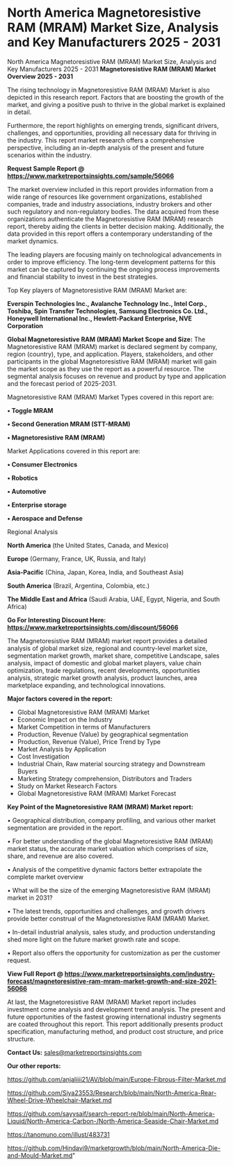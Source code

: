 # North America Magnetoresistive RAM (MRAM) Market Size, Analysis and Key Manufacturers 2025 - 2031
North America Magnetoresistive RAM (MRAM) Market Size, Analysis and Key Manufacturers 2025 - 2031
<Strong> Magnetoresistive RAM (MRAM) Market Overview 2025 - 2031</strong>

The rising technology in Magnetoresistive RAM (MRAM) Market is also depicted in this research report. Factors that are boosting the growth of the market, and giving a positive push to thrive in the global market is explained in detail.

Furthermore, the report highlights on emerging trends, significant drivers, challenges, and opportunities, providing all necessary data for thriving in the industry. This report market research offers a comprehensive perspective, including an in-depth analysis of the present and future scenarios within the industry.

<strong>Request Sample Report @ <a href=https://www.marketreportsinsights.com/sample/56066>https://www.marketreportsinsights.com/sample/56066</a></strong>

The market overview included in this report provides information from a wide range of resources like government organizations, established companies, trade and industry associations, industry brokers and other such regulatory and non-regulatory bodies. The data acquired from these organizations authenticate the Magnetoresistive RAM (MRAM) research report, thereby aiding the clients in better decision making. Additionally, the data provided in this report offers a contemporary understanding of the market dynamics.

The leading players are focusing mainly on technological advancements in order to improve efficiency. The long-term development patterns for this market can be captured by continuing the ongoing process improvements and financial stability to invest in the best strategies.

Top Key players of Magnetoresistive RAM (MRAM) Market are:

<strong>Everspin Technologies Inc., Avalanche Technology Inc., Intel Corp., Toshiba, Spin Transfer Technologies, Samsung Electronics Co. Ltd., Honeywell International Inc., Hewlett-Packard Enterprise, NVE Corporation</strong>

<strong><b>Global Magnetoresistive RAM (MRAM) Market Scope and Size:</b></strong>
The Magnetoresistive RAM (MRAM) market is declared segment by company, region (country), type, and application. Players, stakeholders, and other participants in the global Magnetoresistive RAM (MRAM) market will gain the market scope as they use the report as a powerful resource. The segmental analysis focuses on revenue and product by type and application and the forecast period of 2025-2031.

Magnetoresistive RAM (MRAM) Market Types covered in this report are:

<strong>• Toggle MRAM

• Second Generation MRAM (STT-MRAM)

• Magnetoresistive RAM (MRAM)</strong>

Market Applications covered in this report are:

<strong>• Consumer Electronics

• Robotics

• Automotive

• Enterprise storage

• Aerospace and Defense</strong> 

Regional Analysis

<strong>North America</strong> (the United States, Canada, and Mexico)

<strong>Europe</strong> (Germany, France, UK, Russia, and Italy)

<strong>Asia-Pacific</strong> (China, Japan, Korea, India, and Southeast Asia)

<strong>South America</strong> (Brazil, Argentina, Colombia, etc.)

<strong>The Middle East and Africa</strong> (Saudi Arabia, UAE, Egypt, Nigeria, and South Africa)

<strong>Go For Interesting Discount Here: <a href=https://www.marketreportsinsights.com/discount/56066>https://www.marketreportsinsights.com/discount/56066</a></strong>

The Magnetoresistive RAM (MRAM) market report provides a detailed analysis of global market size, regional and country-level market size, segmentation market growth, market share, competitive Landscape, sales analysis, impact of domestic and global market players, value chain optimization, trade regulations, recent developments, opportunities analysis, strategic market growth analysis, product launches, area marketplace expanding, and technological innovations.

<strong><b>Major factors covered in the report:</b></strong>
<ul>
  <li>Global Magnetoresistive RAM (MRAM) Market </li>
  <li>Economic Impact on the Industry</li>
  <li>Market Competition in terms of Manufacturers</li>
  <li>Production, Revenue (Value) by geographical segmentation</li>
  <li>Production, Revenue (Value), Price Trend by Type</li>
  <li>Market Analysis by Application</li>
  <li>Cost Investigation</li>
  <li>Industrial Chain, Raw material sourcing strategy and Downstream Buyers</li>
  <li>Marketing Strategy comprehension, Distributors and Traders</li>
  <li>Study on Market Research Factors</li>
  <li>Global Magnetoresistive RAM (MRAM) Market Forecast</li>
</ul>

<strong><b>Key Point of the Magnetoresistive RAM (MRAM) Market report:</b></strong>

• Geographical distribution, company profiling, and various other market segmentation are provided in the report.

• For better understanding of the global Magnetoresistive RAM (MRAM) market status, the accurate market valuation which comprises of size, share, and revenue are also covered.

• Analysis of the competitive dynamic factors better extrapolate the complete market overview

• What will be the size of the emerging Magnetoresistive RAM (MRAM) market in 2031?

• The latest trends, opportunities and challenges, and growth drivers provide better construal of the Magnetoresistive RAM (MRAM) Market.

• In-detail industrial analysis, sales study, and production understanding shed more light on the future market growth rate and scope.

• Report also offers the opportunity for customization as per the customer request.

<strong><b>View Full Report @ <a href=https://www.marketreportsinsights.com/industry-forecast/magnetoresistive-ram-mram-market-growth-and-size-2021-56066>https://www.marketreportsinsights.com/industry-forecast/magnetoresistive-ram-mram-market-growth-and-size-2021-56066</a></b></strong>


At last, the Magnetoresistive RAM (MRAM) Market report includes investment come analysis and development trend analysis. The present and future opportunities of the fastest growing international industry segments are coated throughout this report. This report additionally presents product specification, manufacturing method, and product cost structure, and price structure.

<strong>Contact Us:</strong>
sales@marketreportsinsights.com

<strong>Our other reports:</strong>

<a href=https://github.com/anjaliiii21/AV/blob/main/Europe-Fibrous-Filter-Market.md>https://github.com/anjaliiii21/AV/blob/main/Europe-Fibrous-Filter-Market.md</a>

<a href=https://github.com/Siya23553/Research/blob/main/North-America-Rear-Wheel-Drive-Wheelchair-Market.md>https://github.com/Siya23553/Research/blob/main/North-America-Rear-Wheel-Drive-Wheelchair-Market.md</a>

<a href=https://github.com/sayysaif/search-report-re/blob/main/North-America-Liquid/North-America-Carbon-/North-America-Seaside-Chair-Market.md>https://github.com/sayysaif/search-report-re/blob/main/North-America-Liquid/North-America-Carbon-/North-America-Seaside-Chair-Market.md</a>

<a href=https://tanomuno.com/illust/483731>https://tanomuno.com/illust/483731</a>

<a href=https://github.com/Hindavi9/marketgrowth/blob/main/North-America-Die-and-Mould-Market.md>https://github.com/Hindavi9/marketgrowth/blob/main/North-America-Die-and-Mould-Market.md</a>"
